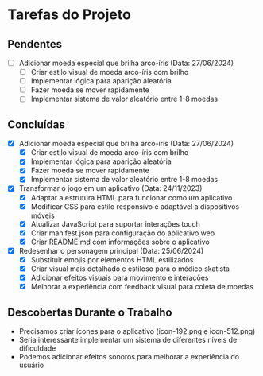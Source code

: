# Tarefas do Projeto

## Pendentes
- [ ] Adicionar moeda especial que brilha arco-íris (Data: 27/06/2024)
  - [ ] Criar estilo visual de moeda arco-íris com brilho
  - [ ] Implementar lógica para aparição aleatória
  - [ ] Fazer moeda se mover rapidamente
  - [ ] Implementar sistema de valor aleatório entre 1-8 moedas

## Concluídas
- [x] Adicionar moeda especial que brilha arco-íris (Data: 27/06/2024)
  - [x] Criar estilo visual de moeda arco-íris com brilho
  - [x] Implementar lógica para aparição aleatória
  - [x] Fazer moeda se mover rapidamente
  - [x] Implementar sistema de valor aleatório entre 1-8 moedas
- [x] Transformar o jogo em um aplicativo (Data: 24/11/2023)
  - [x] Adaptar a estrutura HTML para funcionar como um aplicativo
  - [x] Modificar CSS para estilo responsivo e adaptável a dispositivos móveis
  - [x] Atualizar JavaScript para suportar interações touch
  - [x] Criar manifest.json para configuração do aplicativo web
  - [x] Criar README.md com informações sobre o aplicativo
- [x] Redesenhar o personagem principal (Data: 25/06/2024)
  - [x] Substituir emojis por elementos HTML estilizados
  - [x] Criar visual mais detalhado e estiloso para o médico skatista
  - [x] Adicionar efeitos visuais para movimento e interações
  - [x] Melhorar a experiência com feedback visual para coleta de moedas

## Descobertas Durante o Trabalho
- Precisamos criar ícones para o aplicativo (icon-192.png e icon-512.png)
- Seria interessante implementar um sistema de diferentes níveis de dificuldade
- Podemos adicionar efeitos sonoros para melhorar a experiência do usuário 
